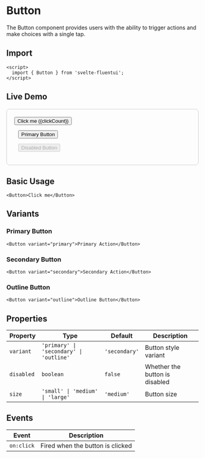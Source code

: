 # Button

The Button component provides users with the ability to trigger actions and make choices with a single tap.

## Import

```svelte
<script>
  import { Button } from 'svelte-fluentui';
</script>
```

## Live Demo

<script>
  import { Button } from 'svelte-fluentui';

  let clickCount = 0;

  function handleClick() {
    clickCount++;
  }
</script>

<div style="padding: 20px; border: 1px solid #ccc; border-radius: 8px; margin: 20px 0;">
  <Button on:click={handleClick}>Click me ({clickCount})</Button>

  <Button variant="primary" style="margin-left: 10px;">Primary Button</Button>

  <Button disabled style="margin-left: 10px;">Disabled Button</Button>
</div>

## Basic Usage

```svelte
<Button>Click me</Button>
```

## Variants

### Primary Button
```svelte
<Button variant="primary">Primary Action</Button>
```

### Secondary Button
```svelte
<Button variant="secondary">Secondary Action</Button>
```

### Outline Button
```svelte
<Button variant="outline">Outline Button</Button>
```

## Properties

| Property | Type | Default | Description |
|----------|------|---------|-------------|
| `variant` | `'primary' \| 'secondary' \| 'outline'` | `'secondary'` | Button style variant |
| `disabled` | `boolean` | `false` | Whether the button is disabled |
| `size` | `'small' \| 'medium' \| 'large'` | `'medium'` | Button size |

## Events

| Event | Description |
|-------|-------------|
| `on:click` | Fired when the button is clicked |